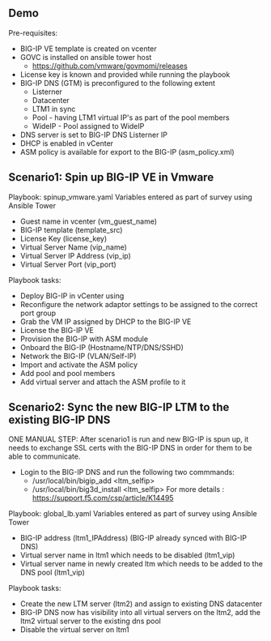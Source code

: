 Demo
----

Pre-requisites:
- BIG-IP VE template is created on vcenter
- GOVC is installed on ansible tower host
  - https://github.com/vmware/govmomi/releases
- License key is known and provided while running the playbook
- BIG-IP DNS (GTM) is preconfigured to the following extent
  - Listerner 
  - Datacenter
  - LTM1 in sync
  - Pool - having LTM1 virtual IP's as part of the pool members
  - WideIP - Pool assigned to WideIP
- DNS server is set to BIG-IP DNS Listerner IP
- DHCP is enabled in vCenter
- ASM policy is available for export to the BIG-IP (asm_policy.xml)

Scenario1: Spin up BIG-IP VE in Vmware
----------------------------------
Playbook: spinup_vmware.yaml
Variables entered as part of survey using Ansible Tower
- Guest name in vcenter (vm_guest_name)
- BIG-IP template (template_src)
- License Key (license_key)
- Virtual Server Name (vip_name)
- Virtual Server IP Address (vip_ip)
- Virtual Server Port (vip_port)

Playbook tasks:
- Deploy BIG-IP in vCenter using
- Reconfigure the network adaptor settings to be assigned to the correct port group
- Grab the VM IP assigned by DHCP to the BIG-IP VE
- License the BIG-IP VE
- Provision the BIG-IP with ASM module
- Onboard the BIG-IP (Hostname/NTP/DNS/SSHD)
- Network the BIG-IP (VLAN/Self-IP)
- Import and activate the ASM policy
- Add pool and pool members
- Add virtual server and attach the ASM profile to it

Scenario2: Sync the new BIG-IP LTM to the existing BIG-IP DNS
-------------------------------------------------------------
ONE MANUAL STEP: After scenario1 is run and new BIG-IP is spun up, it needs to exchange SSL certs with the BIG-IP DNS in order for them to be able to communicate.
- Login to the BIG-IP DNS and run the following two commmands:
   - /usr/local/bin/bigip_add <ltm_selfip>
   - /usr/local/bin/big3d_install <ltm_selfip>
  For more details : https://support.f5.com/csp/article/K14495

Playbook: global_lb.yaml
Variables entered as part of survey using Ansible Tower
- BIG-IP address (ltm1_IPAddress) (BIG-IP already synced with BIG-IP DNS)
- Virtual server name in ltm1 which needs to be disabled (ltm1_vip)
- Virtual server name in newly created ltm which needs to be added to the DNS pool (ltm1_vip)

Playbook tasks:
- Create the new LTM server (ltm2) and assign to existing DNS datacenter
- BIG-IP DNS now has visibility into all virtual servers on the ltm2, add the ltm2 virtual server to the existing dns pool
- Disable the virtual server on ltm1
